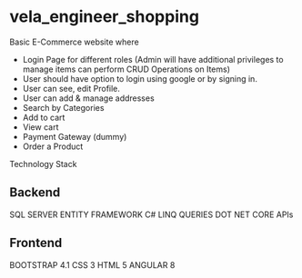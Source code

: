 # vela_engineer_shopping

Basic E-Commerce website where

* Login Page for different roles (Admin will have additional privileges to manage items can perform CRUD Operations on Items)
* User should have option to login using google or by signing in.
* User can see, edit Profile.
* User can add & manage addresses
* Search by Categories
* Add to cart 
* View cart 
* Payment Gateway (dummy)
* Order a Product

Technology Stack

Backend
-------
SQL SERVER
ENTITY FRAMEWORK
C# LINQ QUERIES
DOT NET CORE APIs
  
Frontend
--------
BOOTSTRAP 4.1
CSS 3
HTML 5
ANGULAR 8


